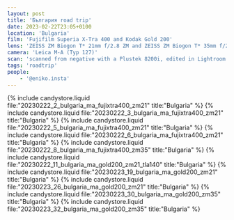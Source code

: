```yaml
---
layout: post
title: 'България road trip'
date: 2023-02-22T23:05+0100
location: 'Bulgaria'
film: 'Fujifilm Superia X-Tra 400 and Kodak Gold 200'
lens: 'ZEISS ZM Biogon T* 21mm f/2.8 ZM and ZEISS ZM Biogon T* 35mm f/2 ZM'
camera: 'Leica M-A (Typ 127)'
scan: 'scanned from negative with a Plustek 8200i, edited in Lightroom'
tags: 'roadtrip'
people: 
    - '@eniko.insta'
---
```


{% include candystore.liquid file:"20230222_2_bulgaria_ma_fujixtra400_zm21" title:"Bulgaria" %}
{% include candystore.liquid file:"20230222_3_bulgaria_ma_fujixtra400_zm21" title:"Bulgaria" %}
{% include candystore.liquid file:"20230222_5_bulgaria_ma_fujixtra400_zm21" title:"Bulgaria" %}
{% include candystore.liquid file:"20230222_6_bulgaria_ma_fujixtra400_zm21" title:"Bulgaria" %}
{% include candystore.liquid file:"20230222_8_bulgaria_ma_fujixtra400_zm35" title:"Bulgaria" %}
{% include candystore.liquid file:"20230222_11_bulgaria_ma_gold200_zm21_tla140" title:"Bulgaria" %}
{% include candystore.liquid file:"20230223_19_bulgaria_ma_gold200_zm21" title:"Bulgaria" %}
{% include candystore.liquid file:"20230223_26_bulgaria_ma_gold200_zm21" title:"Bulgaria" %}
{% include candystore.liquid file:"20230223_30_bulgaria_ma_gold200_zm35" title:"Bulgaria" %}
{% include candystore.liquid file:"20230223_32_bulgaria_ma_gold200_zm35" title:"Bulgaria" %}
